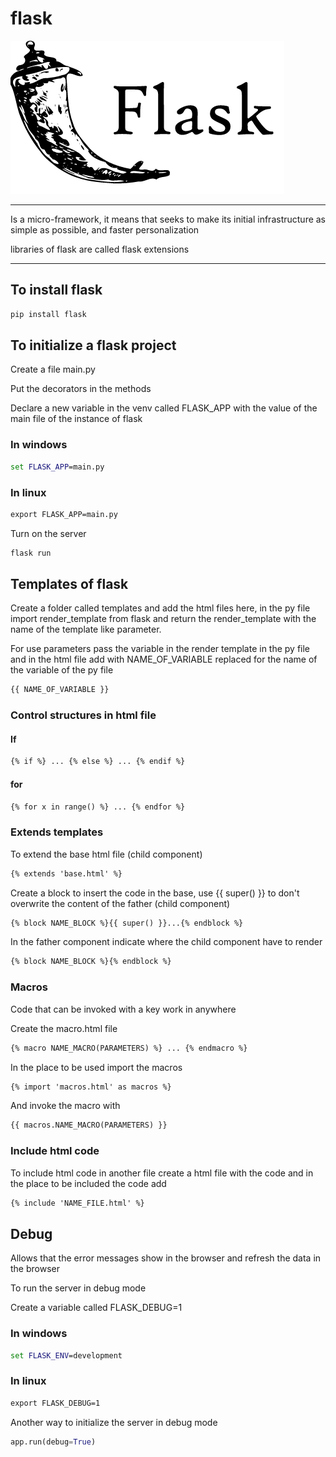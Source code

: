 # flask

![flask](./img/flask.png)

---

Is a micro-framework, it means that seeks to make its initial infrastructure as simple as possible, and faster personalization

libraries of flask are called flask extensions

---

## To install flask

```cmd
pip install flask
```

## To initialize a flask project

Create a file main.py

Put the decorators in the methods

Declare a new variable in the venv called FLASK_APP with the value of the main file of the instance of flask

### In windows

```cmd
set FLASK_APP=main.py
```

### In linux

```cmd
export FLASK_APP=main.py
```

Turn on the server

```cmd
flask run
```

## Templates of flask

Create a folder called templates and add the html files here, in the py file import render_template from flask and return the render_template with the name of the template like parameter.

For use parameters pass the variable in the render template in the py file and in the html file add with NAME_OF_VARIABLE replaced for the name of the variable of the py file

```html
{{ NAME_OF_VARIABLE }}
```

### Control structures in html file

#### If

```html
{% if %} ... {% else %} ... {% endif %}
```

#### for

```html
{% for x in range() %} ... {% endfor %}
```

### Extends templates

To extend the base html file (child component)

```html
{% extends 'base.html' %}
```

Create a block to insert the code in the base, use {{ super() }} to don't overwrite the content of the father (child component)

```html
{% block NAME_BLOCK %}{{ super() }}...{% endblock %}
```

In the father component indicate where the child component have to render

```html
{% block NAME_BLOCK %}{% endblock %}
```

### Macros

Code that can be invoked with a key work in anywhere

Create the macro.html file

```html
{% macro NAME_MACRO(PARAMETERS) %} ... {% endmacro %}
```

In the place to be used import the macros

```html
{% import 'macros.html' as macros %}
```

And invoke the macro with

```html
{{ macros.NAME_MACRO(PARAMETERS) }}
```

### Include html code

To include html code in another file create a html file with the code and in the place to be included the code add

```html
{% include 'NAME_FILE.html' %}
```

## Debug

Allows that the error messages show in the browser and refresh the data in the browser

To run the server in debug mode

Create a variable called FLASK_DEBUG=1

### In windows

```cmd
set FLASK_ENV=development
```

### In linux

```cmd
export FLASK_DEBUG=1
```

Another way to initialize the server in debug mode

```python
app.run(debug=True)
```
